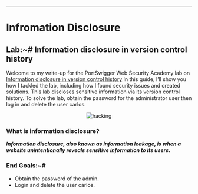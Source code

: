 ***
# Infromation Disclosure
## Lab:~# Information disclosure in version control history

Welcome to my write-up for the PortSwigger Web Security Academy lab on [Information disclosure in version control history](https://portswigger.net/web-security/information-disclosure/exploiting/lab-infoleak-in-version-control-history) In this guide, I’ll show you how I tackled the lab, including how I found security issues and created solutions.
This lab discloses sensitive information via its version control history. To solve the lab, obtain the password for the administrator user then log in and delete the user carlos.

<p align="center">
  <img src="https://github.com/user-attachments/assets/87fa52fd-702d-4181-9efc-7356a04e0db6" alt="hacking" />
</p>

<h3 id="what-is-information-disclosure">What is information disclosure?</h3>
<p><strong><em>Information disclosure, also known as information leakage, is when a website unintentionally reveals sensitive information to its users.</em></strong></p>

<h3 id="end-goals">End Goals:~#</h3>
<ul>
  <li>Obtain the password of the admin.</li>
  <li>Login and delete the user carlos.</li>
</ul>
